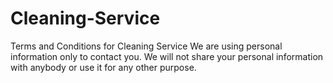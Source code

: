 # Cleaning-Service
Terms and Conditions for Cleaning Service 
We are using personal information only to contact you. We will not share your personal information with anybody or use it for any other purpose.
